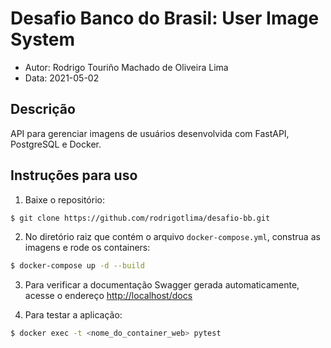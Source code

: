 # Desafio Banco do Brasil: User Image System
- Autor: Rodrigo Touriño Machado de Oliveira Lima
- Data: 2021-05-02

## Descrição

API para gerenciar imagens de usuários desenvolvida com FastAPI, PostgreSQL e Docker.

## Instruções para uso

1. Baixe o repositório:

```sh
$ git clone https://github.com/rodrigotlima/desafio-bb.git
```

2. No diretório raiz que contém o arquivo `docker-compose.yml`, construa as imagens e rode os containers:

```sh
$ docker-compose up -d --build
```

3. Para verificar a documentação Swagger gerada automaticamente, acesse o endereço [http://localhost/docs](http://localhost/docs) 

4. Para testar a aplicação:

```sh
$ docker exec -t <nome_do_container_web> pytest
```
